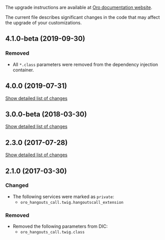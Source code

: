 The upgrade instructions are available at [Oro documentation website](https://doc.oroinc.com/4.1/backend/setup/upgrade-to-new-version/).

The current file describes significant changes in the code that may affect the upgrade of your customizations.

## 4.1.0-beta (2019-09-30)

### Removed
* All `*.class` parameters were removed from the dependency injection container.

## 4.0.0 (2019-07-31)
[Show detailed list of changes](incompatibilities-4-0.md)

## 3.0.0-beta (2018-03-30)
[Show detailed list of changes](incompatibilities-3-0-beta.md)

## 2.3.0 (2017-07-28)
[Show detailed list of changes](incompatibilities-2-3.md)

## 2.1.0 (2017-03-30)
### Changed
- The following services were marked as `private`:
    - `oro_hangouts_call.twig.hangoutscall_extension`
### Removed
- Removed the following parameters from DIC:
    - `oro_hangouts_call.twig.class`
